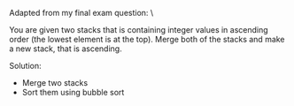 Adapted from my final exam question: \

You are given two stacks that is containing integer values in ascending order (the lowest element is at the top).
Merge both of the stacks and make a new stack, that is ascending.

Solution:
* Merge two stacks
* Sort them using bubble sort